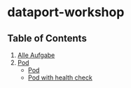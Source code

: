 # dataport-workshop

## Table of Contents
1. [Alle Aufgabe]()
2. [Pod](./K8s%20Pods)
   - [Pod](./K8s%20Pods/pod)
   - [Pod with health check](./K8s%20Pods/health%20check)
